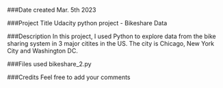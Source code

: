 
###Date created
Mar. 5th 2023

###Project Title
Udacity python project - Bikeshare Data

###Description
In this project, I used Python to explore data from the bike sharing system in 3 major citites in the US.
The city is Chicago, New York City and Washington DC.

###Files used
bikeshare_2.py

###Credits
Feel free to add your comments
